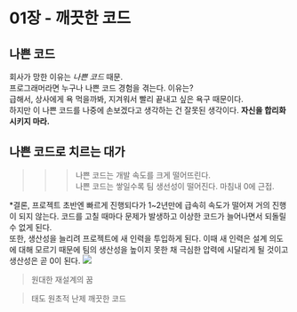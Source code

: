 # 01장 - 깨끗한 코드

## 나쁜 코드
회사가 망한 이유는 *나쁜 코드* 때문. <br>
프로그래머라면 누구나 나쁜 코드 경험을 겪는다. 이유는?  <br>
급해서, 상사에게 욕 먹을까봐, 지겨워서 빨리 끝내고 싶은 욕구 때문이다. <br>
하지만 이 나쁜 코드를 나중에 손보겠다고 생각하는 건 잘못된 생각이다. **자신을 합리화 시키지 마라.**

## 나쁜 코드로 치르는 대가
>>>나쁜 코드는 개발 속도를 크게 떨어뜨린다. <br>
>>>나쁜 코드는 쌓일수록 팀 생선성이 떨어진다. 마침내 0에 근접.

*결론, 프로젝트 초반엔 빠르게 진행되다가 1~2년만에 급속히 속도가 떨어져 거의 진행이 되지 않는다. 코드를 고칠 때마다 문제가 발생하고 이상한 코드가 늘어나면서 되돌릴 수 없게 된다. <br>
또한, 생산성을 늘리려 프로젝트에 새 인력을 투입하게 된다. 이때 새 인력은 설계 의도에 대해 모르기 때문에 팀의 생산성을 높이지 못한 채 극심한 압력에 시달리게 될 것이고 생산성은 곧 0이 된다.
<img src="/productivity vs time.jpg">

> 원대한 재설계의 꿈


> 태도
> 원초적 난제
> 깨끗한 코드
